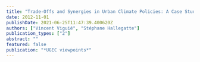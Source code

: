 ```yaml
---
title: "Trade-Offs and Synergies in Urban Climate Policies: A Case Study in the Paris Urban Area"
date: 2012-11-01
publishDate: 2021-06-25T11:47:39.400620Z
authors: ["Vincent Viguié", "Stéphane Hallegatte"]
publication_types: ["2"]
abstract: ""
featured: false
publication: "*UGEC viewpoints*"
---
```


